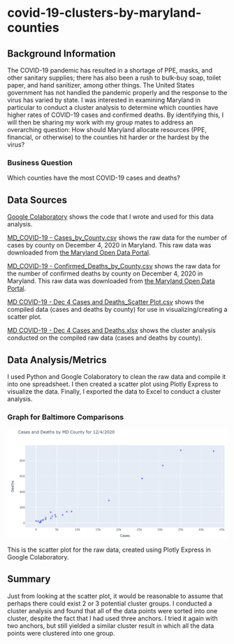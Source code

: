 # covid-19-clusters-by-maryland-counties
## Background Information
The COVID-19 pandemic has resulted in a shortage of PPE, masks, and other sanitary supplies; there has also been a rush to bulk-buy soap, toilet paper, and hand sanitizer, among other things. The United States government has not handled the pandemic properly and the response to the virus has varied by state. I was interested in examining Maryland in particular to conduct a cluster analysis to determine which counties have higher rates of COVID-19 cases and confirmed deaths. By identifying this, I will then be sharing my work with my group mates to address an overarching question: How should Maryland allocate resources (PPE, financial, or otherwise) to the counties hit harder or the hardest by the virus? 

### Business Question 
Which counties have the most COVID-19 cases and deaths? 

## Data Sources
[Google Colaboratory](https://colab.research.google.com/drive/1VnqLR4BtRdX1dXCLZLtPD0CDTBK9WdTU?usp=sharing) shows the code that I wrote and used for this data analysis.

[MD_COVID-19 - Cases_by_County.csv](https://github.com/viv-sun/covid-19-clusters-by-maryland-counties/blob/main/MD_COVID-19_-_Cases_by_County.csv) shows the raw data for the number of cases by county on December 4, 2020 in Maryland. This raw data was downloaded from [the Maryland Open Data Portal](https://opendata.maryland.gov/Health-and-Human-Services/MD-COVID-19-Cases-by-County/tm86-dujs). 

[MD_COVID-19 - Confirmed_Deaths_by_County.csv](https://github.com/viv-sun/covid-19-clusters-by-maryland-counties/blob/main/MD_COVID-19_-_Confirmed_Deaths_by_County.csv) shows the raw data for the number of confirmed deaths by county on December 4, 2020 in Maryland. This raw data was downloaded from [the Maryland Open Data Portal](https://opendata.maryland.gov/Health-and-Human-Services/MD-COVID-19-Confirmed-Deaths-by-County/x28q-kc4a).

[MD COVID-19 - Dec 4 Cases and Deaths_Scatter Plot.csv](https://github.com/viv-sun/covid-19-clusters-by-maryland-counties/blob/main/MD%20COVID-19%20-%20Dec%204%20Cases%20and%20Deaths.xlsx) shows the compiled data (cases and deaths by county) for use in visualizing/creating a scatter plot.  

[MD COVID-19 - Dec 4 Cases and Deaths.xlsx](https://github.com/viv-sun/covid-19-clusters-by-maryland-counties/blob/main/MD%20COVID-19%20-%20Dec%204%20Cases%20and%20Deaths.xlsx) shows the cluster analysis conducted on the compiled raw data (cases and deaths by county). 

## Data Analysis/Metrics 
I used Python and Google Colaboratory to clean the raw data and compile it into one spreadsheet. I then created a scatter plot using Plotly Express to visualize the data. Finally, I exported the data to Excel to conduct a cluster analysis. 

### Graph for Baltimore Comparisons 
![alt text](https://github.com/viv-sun/covid-19-clusters-by-maryland-counties/blob/main/12-4%20scatter%20plot.jpg) 

This is the scatter plot for the raw data, created using Plotly Express in Google Colaboratory. 

## Summary
Just from looking at the scatter plot, it would be reasonable to assume that perhaps there could exist 2 or 3 potential cluster groups. I conducted a cluster analysis and found that all of the data points were sorted into one cluster, despite the fact that I had used three anchors. I tried it again with two anchors, but still yielded a similar cluster result in which all the data points were clustered into one group. 
